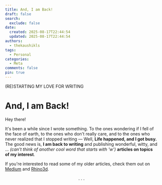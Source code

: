 ```yaml
---
title: And, I am Back!
draft: false
search:
  exclude: false
date:
  created: 2025-08-17T22:44:54
  updated: 2025-08-17T22:44:54
authors:
  - thekaushikls
tags:
  - Personal
categories:
  - Meta
comments: false
pin: true
---
```

(RE)STARTING MY LOVE FOR WRITING
<!-- more -->
# And, I am Back!

Hey there!

It's been a while since I wrote something. To the ones wondering if I fell of the face of earth, to the ones who don't really care, and to the ones who never realized that I stopped writing &mdash; Well, **Life happened, and I got busy.** The good news is, **I am back to writing** and publishing wonderful, witty, and ... *(can't think of another cool word that starts with 'w')* **articles on topics of my interest**. 

If you're interested to read some of my older articles, check them out on [Medium](https://thekaushikls.medium.com/) and [Rhino3d](https://blog.rhino3d.com/2020/09/how-does-parametric-design-work.html).

<center>. . .</center>
